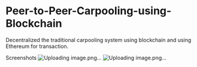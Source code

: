 # Peer-to-Peer-Carpooling-using-Blockchain
Decentralized the traditional carpooling system using blockchain and using Ethereum for transaction.

Screenshots
![Uploading image.png…]()
![Uploading image.png…]()



